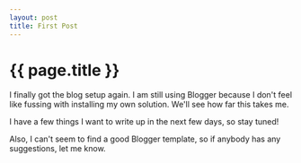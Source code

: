 ```yaml
---
layout: post
title: First Post
---
```


# {{ page.title }}

I finally got the blog setup again. I am still using Blogger because I don't feel like fussing with installing my own solution. We'll see how far this takes me.

I have a few things I want to write up in the next few days, so stay tuned!

Also, I can't seem to find a good Blogger template, so if anybody has any suggestions, let me know.